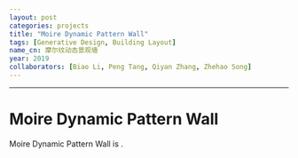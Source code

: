 ```yaml
---
layout: post
categories: projects
title: "Moire Dynamic Pattern Wall"
tags: [Generative Design, Building Layout]
name_cn: 摩尔纹动态景观墙
year: 2019
collaborators: [Biao Li, Peng Tang, Qiyan Zhang, Zhehao Song]
---
```


---
# Moire Dynamic Pattern Wall
Moire Dynamic Pattern Wall is .


